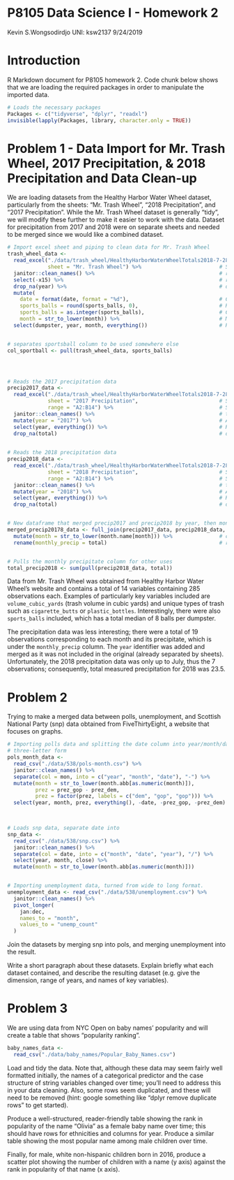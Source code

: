 P8105 Data Science I - Homework 2
================
Kevin S.Wongsodirdjo UNI: ksw2137
9/24/2019

# Introduction

R Markdown document for P8105 homework 2. Code chunk below shows that we
are loading the required packages in order to manipulate the imported
data.

``` r
# Loads the necessary packages
Packages <- c("tidyverse", "dplyr", "readxl")
invisible(lapply(Packages, library, character.only = TRUE))
```

# Problem 1 - Data Import for Mr. Trash Wheel, 2017 Precipitation, & 2018 Precipitation and Data Clean-up

We are loading datasets from the Healthy Harbor Water Wheel dataset,
particularly from the sheets: “Mr. Trash Wheel”, “2018 Precipitation”,
and “2017 Precipitation”. While the Mr. Trash Wheel dataset is generally
“tidy”, we will modify these further to make it easier to work with the
data. Dataset for precipitation from 2017 and 2018 were on separate
sheets and needed to be merged since we would like a combined dataset.

``` r
# Import excel sheet and piping to clean data for Mr. Trash Wheel
trash_wheel_data <- 
  read_excel("./data/trash_wheel/HealthyHarborWaterWheelTotals2018-7-28.xlsx",
             sheet = "Mr. Trash Wheel") %>%                         # Specifies which sheet to read
  janitor::clean_names() %>%                                        # renames column titles as x_y and lowercases
  select(-x15) %>%                                                  # removes the "x15"(comments)
  drop_na(year) %>%                                                 # drops any rows containing NA in "year" column
  mutate(
    date = format(date, format = "%d"),                             # Changes the date format from %y%m%d to %d
    sports_balls = round(sports_balls, 0),                          # Rounds the numbers in sports_balls to integers
    sports_balls = as.integer(sports_balls),                        # Converts type from double to integers
    month = str_to_lower(month)) %>%                                # Makes months to have lowercases
  select(dumpster, year, month, everything())                       # Re-arranges the column to be "tidier"


# separates sportsball column to be used somewhere else
col_sportball <- pull(trash_wheel_data, sports_balls)




# Reads the 2017 precipitation data
precip2017_data <- 
  read_excel("./data/trash_wheel/HealthyHarborWaterWheelTotals2018-7-28.xlsx", 
             sheet = "2017 Precipitation",                          # Specifies the sheet
             range = "A2:B14") %>%                                  # Specifies range of cells to be read
  janitor::clean_names() %>%                                        # turns column names to lowercases
  mutate(year = "2017") %>%                                         # Adds year column
  select(year, everything()) %>%                                    # Re-arrange so year is 1st column
  drop_na(total)                                                    # drops any blank cells in "total" column
  

# Reads the 2018 precipitation data    
precip2018_data <- 
  read_excel("./data/trash_wheel/HealthyHarborWaterWheelTotals2018-7-28.xlsx", 
             sheet = "2018 Precipitation",                          # Specifies the sheet
             range = "A2:B14") %>%                                  # Specifies range of cells to be read
  janitor::clean_names() %>%                                        # turns column names to lowercases
  mutate(year = "2018") %>%                                         # Adds year column
  select(year, everything()) %>%                                    # Re-arrange so year is 1st column 
  drop_na(total)                                                    # drops any blank cells in "total" column


# New dataframe that merged precip2017 and precip2018 by year, then month, then "total". 
merged_precip20178_data <- full_join(precip2017_data, precip2018_data, by = c("year", "month", "total")) %>% 
  mutate(month = str_to_lower(month.name[month])) %>%               # changes month from "1" to "january" and so on
  rename(monthly_precip = total)                                    # renames the total column to monthly_precip


# Pulls the monthly precipitate column for other uses
total_precip2018 <- sum(pull(precip2018_data, total))
```

Data from Mr. Trash Wheel was obtained from Healthy Harbor Water Wheel’s
website and contains a total of 14 variables containing 285 observations
each. Examples of particularly key variables included are
`volume_cubic_yards` (trash volume in cubic yards) and unique types of
trash such as `cigarette_butts` or `plastic_bottles`. Interestingly,
there were also `sports_balls` included, which has a total median of 8
balls per dumpster.

The precipitation data was less interesting; there were a total of 19
observations corresponding to each month and its precipitate, which is
under the `monthly_precip` column. The `year` identifier was added and
merged as it was not included in the original (already separated by
sheets). Unfortunately, the 2018 precipitation data was only up to July,
thus the 7 observations; consequently, total measured precipitation for
2018 was 23.5.

# Problem 2

Trying to make a merged data between polls, unemployment, and Scottish
National Party (snp) data obtained from FiveThirtyEight, a website that
focuses on
graphs.

``` r
# Importing polls data and splitting the date column into year/month/date. Also changed month from numeric to 
# three-letter form
pols_month_data <- 
  read_csv("./data/538/pols-month.csv") %>% 
  janitor::clean_names() %>% 
  separate(col = mon, into = c("year", "month", "date"), "-") %>% 
  mutate(month = str_to_lower(month.abb[as.numeric(month)]),
         prez = prez_gop - prez_dem,
         prez = factor(prez, labels = c("dem", "gop", "gop"))) %>% 
  select(year, month, prez, everything(), -date, -prez_gop, -prez_dem)
  


# Loads snp data, separate date into 
snp_data <- 
  read_csv("./data/538/snp.csv") %>% 
  janitor::clean_names() %>% 
  separate(col = date, into = c("month", "date", "year"), "/") %>% 
  select(year, month, close) %>% 
  mutate(month = str_to_lower(month.abb[as.numeric(month)]))


# Importing unemployment data, turned from wide to long format.
unemployment_data <- read_csv("./data/538/unemployment.csv") %>% 
  janitor::clean_names() %>% 
  pivot_longer(
    jan:dec,
    names_to = "month",
    values_to = "unemp_count"
  )
```

Join the datasets by merging snp into pols, and merging unemployment
into the result.

Write a short paragraph about these datasets. Explain briefly what each
dataset contained, and describe the resulting dataset (e.g. give the
dimension, range of years, and names of key variables).

# Problem 3

We are using data from NYC Open on baby names’ popularity and will
create a table that shows “popularity ranking”.

``` r
baby_names_data <-
  read_csv("./data/baby_names/Popular_Baby_Names.csv") 
```

Load and tidy the data. Note that, although these data may seem fairly
well formatted initially, the names of a categorical predictor and the
case structure of string variables changed over time; you’ll need to
address this in your data cleaning. Also, some rows seem duplicated, and
these will need to be removed (hint: google something like “dplyr remove
duplicate rows” to get started).

Produce a well-structured, reader-friendly table showing the rank in
popularity of the name “Olivia” as a female baby name over time; this
should have rows for ethnicities and columns for year. Produce a similar
table showing the most popular name among male children over time.

Finally, for male, white non-hispanic children born in 2016, produce a
scatter plot showing the number of children with a name (y axis) against
the rank in popularity of that name (x axis).
